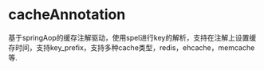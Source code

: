 # cacheAnnotation
基于springAop的缓存注解驱动，使用spel进行key的解析，支持在注解上设置缓存时间，支持key_prefix，支持多种cache类型，redis，ehcache，memcache等.
